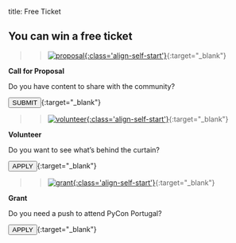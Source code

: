 title: Free Ticket

## You can win a free ticket

<div markdown="1" class="row">

<div markdown="1" class="pt-3 pb-3 col-md-4 text-align-left ">

<div markdown="1" class="p-4 purple-border">

> > [![proposal](/static/images/home/proposal-image.png){:class='align-self-start'}](https://pretalx.evolutio.pt/pycon-portugal-2024/cfp){:target="\_blank"}

**Call for Proposal**

<p class="pticket">Do you have content to share with the community?
</p>

[<button class="btn main-purple-btn">SUBMIT<i class="bi bi-arrow-right"></i></button>](https://pretalx.evolutio.pt/pycon-portugal-2024/cfp){:target="\_blank"}

</div>

</div>

<div markdown="1" class="pt-3 pb-3 col-md-4 text-align-left ">

<div markdown="1" class="p-4 purple-border">

> > [![volunteer](/static/images/home/volunteer.png){:class='align-self-start'}](https://forms.gle/ydCnRZi8qrHhqyxM8){:target="\_blank"}

**Volunteer**

<p class="pticket">Do you want to see what’s behind the curtain?
</p>

[<button class="btn main-purple-btn">APPLY<i class="bi bi-arrow-right"></i></button>](https://forms.gle/ydCnRZi8qrHhqyxM8){:target="\_blank"}

</div>

</div>

<div markdown="1" class="pt-3 pb-3 col-md-4 text-align-left ">

<div markdown="1" class="p-4 purple-border">

> > [![grant](/static/images/home/grant.png){:class='align-self-start'}](https://forms.gle/ZiA1KPTpkkTdqdND9){:target="\_blank"}

**Grant**

<p class="pticket">Do you need a push to attend PyCon Portugal?
</p>

[<button class="btn main-purple-btn">APPLY<i class="bi bi-arrow-right"></i></button>](https://forms.gle/ZiA1KPTpkkTdqdND9){:target="\_blank"}

</div>

</div>

</div>
